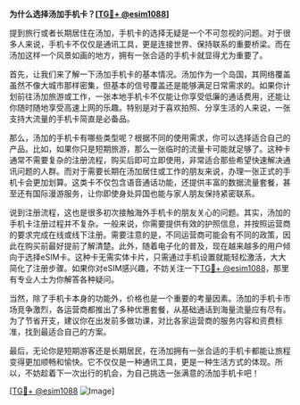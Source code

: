 **为什么选择汤加手机卡？[[TG💪+ @esim1088](https://t.me/s/esim1088)]**

提到旅行或者长期居住在汤加，手机卡的选择无疑是一个不可忽视的问题。对于很多人来说，手机卡不仅仅是通讯工具，更是连接世界、保持联系的重要桥梁。而在汤加这样一个风景如画的地方，拥有一张合适的手机卡就显得尤为重要了。

首先，让我们来了解一下汤加手机卡的基本情况。汤加作为一个岛国，其网络覆盖虽然不像大城市那样密集，但基本的信号覆盖还是能够满足日常需求的。如果你计划前往汤加旅游或工作，一张本地手机卡不仅能让你享受低廉的通话费用，还能让你随时随地享受高速上网的乐趣。特别是对于喜欢拍照、分享生活的人来说，一张支持大流量的手机卡简直是必备品。

那么，汤加的手机卡有哪些类型呢？根据不同的使用需求，你可以选择适合自己的产品。比如，如果你只是短期旅游，那么一张临时的流量卡可能就足够了。这种卡通常不需要复杂的注册流程，购买后即可立即使用，非常适合那些希望快速解决通讯问题的人群。而对于需要长期在汤加居住或工作的朋友来说，办理一张正式的手机卡会更加划算。这类卡不仅包含语音通话功能，还提供丰富的数据流量套餐，甚至还有国际漫游服务，让你即使身处异国也能与家人朋友保持紧密联系。

说到注册流程，这也是很多初次接触海外手机卡的朋友关心的问题。其实，汤加的手机卡注册过程并不复杂。一般来说，你需要提供有效的护照信息，并按照运营商的要求完成在线或线下注册。需要注意的是，不同运营商可能会有不同的政策，因此在购买前最好提前了解清楚。此外，随着电子化的普及，现在越来越多的用户倾向于选择eSIM卡。这种卡无需实体卡片，只需通过手机设置就能轻松激活，大大简化了注册步骤。如果你对eSIM感兴趣，不妨关注一下[TG💪+ @esim1088](https://t.me/s/esim1088)，那里有专业人士为你解答各种疑问。

当然，除了手机卡本身的功能外，价格也是一个重要的考量因素。汤加的手机卡市场竞争激烈，各运营商都推出了多种优惠套餐，从基础通话到海量流量应有尽有。为了节省开支，建议你在出发前多做功课，对比各家运营商的服务内容和资费标准，找到最适合自己的方案。

最后，无论你是短期游客还是长期居民，在汤加拥有一张合适的手机卡都能让旅程变得更加顺畅和愉快。它不仅仅是一种通讯工具，更是一种生活方式的体现。所以，不妨趁着下一次出行的机会，为自己挑选一张满意的汤加手机卡吧！

[[TG💪+ @esim1088](https://t.me/s/esim1088) ![Image](https://i.postimg.cc/4NQfJmqS/Snipaste-2025-05-13-00-14-12.png)]